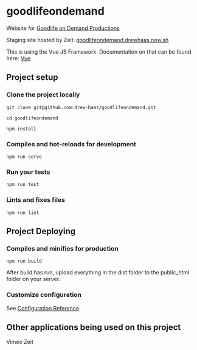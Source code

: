 # goodlifeondemand
Website for [Goodlife on Demand Productions](http://goodlifeondemandproductions.com/)

Staging site hosted by Zeit: [goodlifeondemand.drewhaas.now.sh](https://goodlifeondemand.drewhaas.now.sh/)

This is using the Vue JS Framework.
Documentation on that can be found here: [Vue](https://vuejs.org/)

## Project setup
### Clone the project locally
```
git clone git@github.com:drew-haas/goodlifeondemand.git
```
```
cd goodlifeondemand
```
```
npm install
```

### Compiles and hot-reloads for development
```
npm run serve
```

### Run your tests
```
npm run test
```

### Lints and fixes files
```
npm run lint
```

## Project Deploying
### Compiles and minifies for production
```
npm run build
```

After build has run, upload everything in the dist folder to the public_html folder on your server.

### Customize configuration
See [Configuration Reference](https://cli.vuejs.org/config/).

## Other applications being used on this project
Vimeo
Zeit